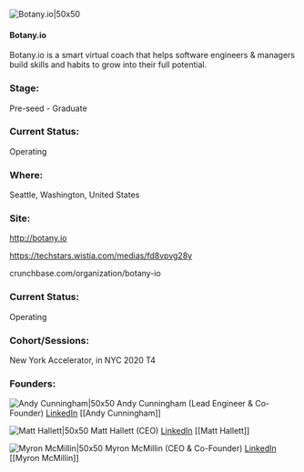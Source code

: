 

![Botany.io|50x50](https://apimg.techstars.com/connect/images/image_files/5ecd8e6fa36c112c59000023/original/fern_512.png)

#### Botany.io
Botany.io is a smart virtual coach that helps software engineers & managers build skills and habits to grow into their full potential.

### Stage: 
Pre-seed - Graduate 

### Current Status: 
Operating

### Where:
Seattle, Washington, United States

### Site:
http://botany.io

https://techstars.wistia.com/medias/fd8vpvg28y

crunchbase.com/organization/botany-io

### Current Status: 
Operating

### Cohort/Sessions: 
New York Accelerator, in NYC 2020 T4

### Founders: 

![Andy Cunningham|50x50](https://apimg.techstars.com/connect/images/image_files/5f04c392a36c1154930000ce/original/IMG_20190523_192212.jpg) Andy Cunningham (Lead Engineer & Co-Founder) [LinkedIn](https://linkedin.com/in/andy-cunningham) [[Andy Cunningham]]

![Matt Hallett|50x50](https://apimg.techstars.com/connect/images/image_files/5ecd8e22a36c112c59000022/original/Screen_Shot_2020-03-10_at_1.01.07_PM.png) Matt Hallett (CEO) [LinkedIn](https://linkedin.com/in/matthallett) [[Matt Hallett]]

![Myron McMillin|50x50](https://apimg.techstars.com/connect/images/image_files/5ece893da36c112c59000029/original/download.png) Myron McMillin (CEO & Co-Founder) [LinkedIn](https://linkedin.com/in/myronmcmillin) [[Myron McMillin]]


